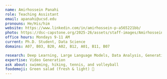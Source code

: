 ```yaml
---
name: Amirhossein Panahi
role: Teaching Assistant
email: apanahi@ucsd.edu
pronouns: He/His/him
website: https://www.linkedin.com/in/amirhossein-p-a565221bb/
photo: https://dsc-capstone.org/2025-26/assets/staff-images/Amirhossein_panahi.jpg
office hours: Mondays 9-11 AM
current: Ph.D. Student, Data Science
domains: A07, B03, B20, A02, B12, A01, B11, B07

research: Deep Learning, Large Language Models, Data Analysis, Generative AI, Time Series Analysis, Image and Video Processing, AI in Healthcare 
expertise: Video Generation
ask about: swimming, hiking, tennis, and volleyball
foodemoji: Green salad (fresh & light) 🥗
---
```

